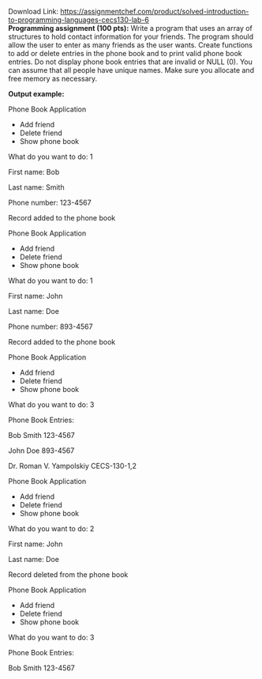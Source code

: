 Download Link: https://assignmentchef.com/product/solved-introduction-to-programming-languages-cecs130-lab-6
<br>
<strong style="font-family: -apple-system, BlinkMacSystemFont, 'Segoe UI', Roboto, Oxygen-Sans, Ubuntu, Cantarell, 'Helvetica Neue', sans-serif;">Programming assignment (100 pts):</strong><span style="font-family: -apple-system, BlinkMacSystemFont, 'Segoe UI', Roboto, Oxygen-Sans, Ubuntu, Cantarell, 'Helvetica Neue', sans-serif;"> Write a program that uses an array of structures to hold contact information for your friends. The program should allow the user to enter as many friends as the user wants. Create functions to add or delete entries in the phone book and to print valid phone book entries. Do not display phone book entries that are invalid or NULL (0). You can assume that all people have unique names. Make sure you allocate and free memory as necessary. </span>




<strong>Output example: </strong>




Phone Book Application

<ul>

 <li>Add friend</li>

 <li>Delete friend</li>

 <li>Show phone book</li>

</ul>




What do you want to do: 1

First name: Bob

Last name: Smith

Phone number: 123-4567

Record added to the phone book




Phone Book Application

<ul>

 <li>Add friend</li>

 <li>Delete friend</li>

 <li>Show phone book</li>

</ul>




What do you want to do: 1

First name: John

Last name: Doe

Phone number: 893-4567

Record added to the phone book




Phone Book Application

<ul>

 <li>Add friend</li>

 <li>Delete friend</li>

 <li>Show phone book</li>

</ul>




What do you want to do: 3




Phone Book Entries:

Bob Smith 123-4567

John Doe 893-4567

Dr. Roman V. Yampolskiy                                                                                    CECS-130-1,2




Phone Book Application

<ul>

 <li>Add friend</li>

 <li>Delete friend</li>

 <li>Show phone book</li>

</ul>




What do you want to do: 2

First name: John

Last name: Doe

Record deleted from the phone book




Phone Book Application

<ul>

 <li>Add friend</li>

 <li>Delete friend</li>

 <li>Show phone book</li>

</ul>




What do you want to do: 3




Phone Book Entries:

Bob Smith 123-4567


